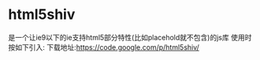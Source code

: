 html5shiv
==========
是一个让ie9以下的ie支持html5部分特性(比如placehold就不包含)的js库
使用时按如下引入:
    <!--[if lt IE 9]>
    <script src="dist/html5shiv.js"></script>
    <![endif]-->
下载地址:https://code.google.com/p/html5shiv/